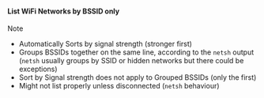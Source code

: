 #### List WiFi Networks by BSSID only

> [!NOTE]
> + Automatically Sorts by signal strength (stronger first)
> + Groups BSSIDs together on the same line, according to the `netsh` output (`netsh` usually groups by SSID or hidden networks but there could be exceptions)
> + Sort by Signal strength does not apply to Grouped BSSIDs (only the first)
> + Might not list properly unless disconnected (`netsh` behaviour)
